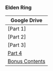 ### **Elden Ring**

| Google Drive |
|--------------|
| [Part 1] |
| [Part 2] | 
| [Part 3] |
| [Part 4](https://docs.google.com/uc?id=1G_ITTo8I2gUFBc53bKCb0QTXNLoM1QhG&e=166797) |
| [Bonus Contents](https://docs.google.com/uc?id=12iOxIZ3SVAN2Wnt8ORpbM6HtpOtQpDRT&e=166797) |
